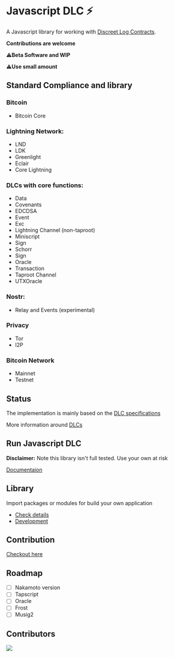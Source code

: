 # Javascript DLC ⚡ 


A Javascript library for working with [Discreet Log Contracts](https://adiabat.github.io/dlc.pdf).

**Contributions are welcome**

⚠️**Beta Software and WIP**

⚠️**Use small amount**

## Standard Compliance and library

### Bitcoin 

- Bitcoin Core

### Lightning Network:

- LND
- LDK
- Greenlight
- Eclair
- Core Lightning

### DLCs with core functions:

- Data
- Covenants
- EDCDSA
- Event
- Exc
- Lightning Channel (non-taproot)
- Miniscript
- Sign
- Schorr
- Sign
- Oracle
- Transaction
- Taproot Channel
- UTXOracle 

### Nostr:

- Relay and Events (experimental)

### Privacy

- Tor
- I2P

### Bitcoin Network

- Mainnet
- Testnet

## Status

The implementation is mainly based on the [DLC specifications](https://github.com/discreetlogcontracts/dlcspecs)

More information around [DLCs](https://www.dlc.wiki/)

## Run Javascript DLC

**Disclaimer:** Note this library isn't full tested. Use your own at risk

[Documentaion](https://github.com/AreaLayer/javascript-dlc/blob/main/docs/run.md)

## Library

Import packages or modules for build your own application

- [Check details](https://github.com/AreaLayer/javascript-dlc/blob/main/docs/library.md)
- [Development](https://github.com/AreaLayer/javascript-dlc/blob/main/docs/development.md)

## Contribution

[Checkout here](https://github.com/AreaLayer/javascript-dlc/blob/main/CONTRIBUTING.md)

## Roadmap

- [ ] Nakamoto version
- [ ] Tapscript
- [ ] Oracle
- [ ] Frost
- [ ] Musig2
  
## Contributors

<a align="center" href="https://github.com/AreaLayer/javascript-dlc/graphs/contributors">
  <img src="https://contrib.rocks/image?repo=AreaLayer/javascript-dlc" />
</a>
